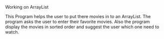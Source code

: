 Working on ArrayList

This Program helps the user to put there movies in to an ArrayList. The program asks the user to enter their 
favorite movies. Also the program display the movies in sorted order and suggest the user which one need to watch.
